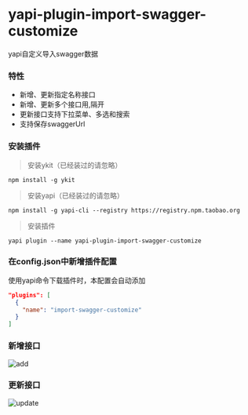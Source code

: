 # yapi-plugin-import-swagger-customize
yapi自定义导入swagger数据

### 特性

* 新增、更新指定名称接口
* 新增、更新多个接口用,隔开
* 更新接口支持下拉菜单、多选和搜索
* 支持保存swaggerUrl

### 安装插件

> 安装ykit（已经装过的请忽略）

```shell
npm install -g ykit
```

> 安装yapi（已经装过的请忽略）

```shell
npm install -g yapi-cli --registry https://registry.npm.taobao.org
```
> 安装插件

```shell
yapi plugin --name yapi-plugin-import-swagger-customize
```

### 在config.json中新增插件配置

使用yapi命令下载插件时，本配置会自动添加

```json
"plugins": [
  {
    "name": "import-swagger-customize"
  }
]
```
### 新增接口
![add](https://user-images.githubusercontent.com/20868829/61109083-9ad27e00-a4b6-11e9-9805-5e6a977bc0ff.png)

### 更新接口
![update](https://user-images.githubusercontent.com/20868829/61109045-7e364600-a4b6-11e9-9a89-dfe52e6716be.png)
